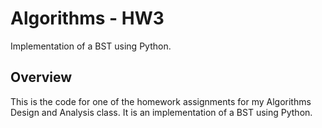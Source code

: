 # Algorithms - HW3
Implementation of a BST using Python.

## Overview
This is the code for one of the homework assignments for my Algorithms Design and Analysis class. It is an implementation of a BST using Python.
